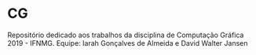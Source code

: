 # CG
Repositório dedicado aos trabalhos da disciplina de Computação Gráfica 2019 - IFNMG.
Equipe: Iarah Gonçalves de Almeida e David Walter Jansen
